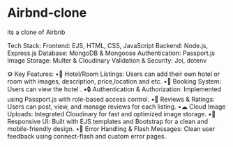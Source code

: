 # Airbnd-clone
its a clone of Airbnb 

Tech Stack:
Frontend: EJS, HTML, CSS, JavaScript
Backend: Node.js, Express.js
Database: MongoDB & Mongoose
Authentication: Passport.js
Image Storage: Multer & Cloudinary
Validation & Security: Joi, dotenv

⚙ Key Features:
•🏡 Hotel/Room Listings: Users can add their own hotel or room with images, description, price,location and etc.
•📅 Booking System: Users can view the hotel .
•🔒 Authentication & Authorization: Implemented using Passport.js with role-based access control.
•💬 Reviews & Ratings: Users can post, view, and manage reviews for each listing.
•☁ Cloud Image Uploads: Integrated Cloudinary for fast and optimized image storage.
•📱 Responsive UI: Built with EJS templates and Bootstrap for a clean and mobile-friendly design.
•🧠 Error Handling & Flash Messages: Clean user feedback using connect-flash and custom error pages.
